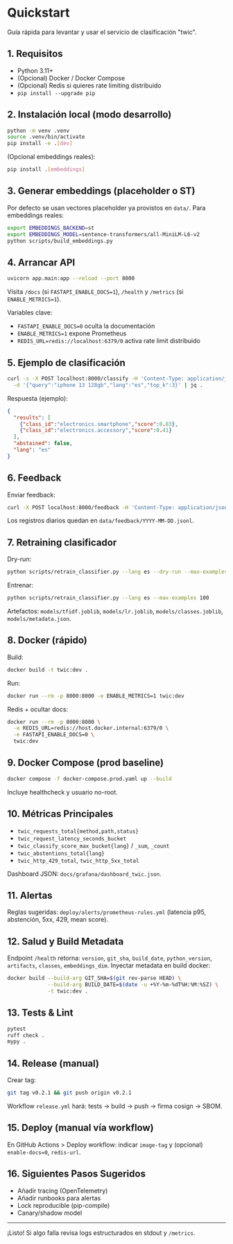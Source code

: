 # Quickstart

Guía rápida para levantar y usar el servicio de clasificación "twic".

## 1. Requisitos

- Python 3.11+
- (Opcional) Docker / Docker Compose
- (Opcional) Redis si quieres rate limiting distribuido
- `pip install --upgrade pip`

## 2. Instalación local (modo desarrollo)

```bash
python -m venv .venv
source .venv/bin/activate
pip install -e .[dev]
```

(Opcional embeddings reales):

```bash
pip install .[embeddings]
```

## 3. Generar embeddings (placeholder o ST)

Por defecto se usan vectores placeholder ya provistos en `data/`. Para embeddings reales:
```bash
export EMBEDDINGS_BACKEND=st
export EMBEDDINGS_MODEL=sentence-transformers/all-MiniLM-L6-v2
python scripts/build_embeddings.py
```

## 4. Arrancar API

```bash
uvicorn app.main:app --reload --port 8000
```

Visita `/docs` (si `FASTAPI_ENABLE_DOCS=1`), `/health` y `/metrics` (si `ENABLE_METRICS=1`).

Variables clave:

- `FASTAPI_ENABLE_DOCS=0` oculta la documentación
- `ENABLE_METRICS=1` expone Prometheus
- `REDIS_URL=redis://localhost:6379/0` activa rate limit distribuido

## 5. Ejemplo de clasificación

```bash
curl -s -X POST localhost:8000/classify -H 'Content-Type: application/json' \
  -d '{"query":"iphone 13 128gb","lang":"es","top_k":3}' | jq .
```

Respuesta (ejemplo):
```json
{
  "results": [
    {"class_id":"electronics.smartphone","score":0.83},
    {"class_id":"electronics.accessory","score":0.41}
  ],
  "abstained": false,
  "lang": "es"
}
```

## 6. Feedback

Enviar feedback:
```bash
curl -X POST localhost:8000/feedback -H 'Content-Type: application/json' -d '{"query":"iphone 13 128gb","lang":"es","label":"electronics.smartphone"}'
```
Los registros diarios quedan en `data/feedback/YYYY-MM-DD.jsonl`.

## 7. Retraining clasificador

Dry-run:
```bash
python scripts/retrain_classifier.py --lang es --dry-run --max-examples 10
```
Entrenar:
```bash
python scripts/retrain_classifier.py --lang es --max-examples 100
```
Artefactos: `models/tfidf.joblib`, `models/lr.joblib`, `models/classes.joblib`, `models/metadata.json`.

## 8. Docker (rápido)

Build:
```bash
docker build -t twic:dev .
```
Run:
```bash
docker run --rm -p 8000:8000 -e ENABLE_METRICS=1 twic:dev
```
Redis + ocultar docs:
```bash
docker run --rm -p 8000:8000 \
  -e REDIS_URL=redis://host.docker.internal:6379/0 \
  -e FASTAPI_ENABLE_DOCS=0 \
  twic:dev
```

## 9. Docker Compose (prod baseline)

```bash
docker compose -f docker-compose.prod.yaml up --build
```
Incluye healthcheck y usuario no-root.

## 10. Métricas Principales

- `twic_requests_total{method,path,status}`
- `twic_request_latency_seconds_bucket`
- `twic_classify_score_max_bucket{lang}` / `_sum`, `_count`
- `twic_abstentions_total{lang}`
- `twic_http_429_total`, `twic_http_5xx_total`

Dashboard JSON: `docs/grafana/dashboard_twic.json`.

## 11. Alertas

Reglas sugeridas: `deploy/alerts/prometheus-rules.yml` (latencia p95, abstención, 5xx, 429, mean score).

## 12. Salud y Build Metadata

Endpoint `/health` retorna: `version`, `git_sha`, `build_date`, `python_version`, `artifacts`, `classes`, `embeddings_dim`.
Inyectar metadata en build docker:
```bash
docker build --build-arg GIT_SHA=$(git rev-parse HEAD) \
             --build-arg BUILD_DATE=$(date -u +%Y-%m-%dT%H:%M:%SZ) \
             -t twic:dev .
```

## 13. Tests & Lint

```bash
pytest
ruff check .
mypy .
```

## 14. Release (manual)

Crear tag:
```bash
git tag v0.2.1 && git push origin v0.2.1
```
Workflow `release.yml` hará: tests -> build -> push -> firma cosign -> SBOM.

## 15. Deploy (manual vía workflow)

En GitHub Actions > Deploy workflow: indicar `image-tag` y (opcional) `enable-docs=0`, `redis-url`.

## 16. Siguientes Pasos Sugeridos

- Añadir tracing (OpenTelemetry)
- Añadir runbooks para alertas
- Lock reproducible (pip-compile)
- Canary/shadow model

---
¡Listo! Si algo falla revisa logs estructurados en stdout y `/metrics`.
